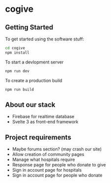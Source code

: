 # cogive
## Getting Started
To get started using the software stuff:
```sh
cd cogive
npm install
```

To start a devlopment server
```sh
npm run dev
```

To create a production build
```sh
npm run build
```

## About our stack
* Firebase for realtime database
* Svelte 3 as front-end framework

## Project requirements
 - Maybe forums section? (may crash our site)
 - Allow creation of community pages
 - Manage what hospitals require
 - Response page for people who donate to give
 - Sign in account page for hospitals
 - Sign in account page for people who donate
